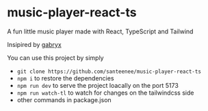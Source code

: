 # music-player-react-ts

A fun little music player made with React, TypeScript and Tailwind

Insipired by [gabryx](https://GitHub.com/therealgabryx)

You can use this project by simply 
- `git clone https://github.com/santeenee/music-player-react-ts`
- `npm i` to restore the dependencies
- `npm run dev` to serve the project loacally on the port 5173
- `npm run watch-tl` to watch for changes on the tailwindcss side
- other commands in package.json
